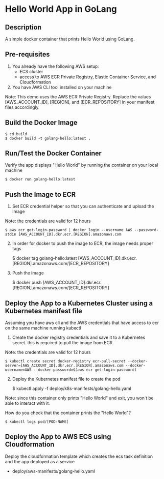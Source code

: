 # Hello World App in GoLang

## Description

A simple docker container that prints Hello World using GoLang.

## Pre-requisites

1. You already have the following AWS setup:
   - ECS cluster
   - access to AWS ECR Private Registry, Elastic Container Service, and Cloudformation
2. You have AWS CLI tool installed on your machine

Note: This demo uses the AWS ECR Private Registry. Replace the values [AWS_ACCOUNT_ID], [REGION], and [ECR_REPOSITORY] in your manifest files accordingly.

## Build the Docker Image

    $ cd build
    $ docker build -t golang-hello:latest .

## Run/Test the Docker Container

Verify the app displays "Hello World" by running the container on your local machine

    $ docker run golang-hello:latest

## Push the Image to ECR

1. Set ECR credential helper so that you can authenticate and upload the image

Note: the credentials are valid for 12 hours

    $ aws ecr get-login-password | docker login --username AWS --password-stdin [AWS_ACCOUNT_ID].dkr.ecr.[REGION].amazonaws.com

2. In order for docker to push the image to ECR, the image needs proper tags

    $ docker tag golang-hello:latest [AWS_ACCOUNT_ID].dkr.ecr.[REGION].amazonaws.com/[ECR_REPOSITORY]

3. Push the image

    $ docker push [AWS_ACCOUNT_ID].dkr.ecr.[REGION].amazonaws.com/[ECR_REPOSITORY]

## Deploy the App to a Kubernetes Cluster using a Kubernetes manifest file

Assuming you have aws cli and the AWS credentials that have access to ecr on the same machine running kubectl

1. Create the docker registry credentials and save it to a Kubernetes secret. this is required to pull the image from ECR.

Note: the credentials are valid for 12 hours

    $ kubectl create secret docker-registry ecr-pull-secret --docker-server=[AWS_ACCOUNT_ID].dkr.ecr.[REGION].amazonaws.com --docker-username=AWS --docker-password=$(aws ecr get-login-password)

2. Deploy the Kubernetes manifest file to create the pod

    $ kubectl apply -f deploy/k8s-manifests/golang-hello.yaml

Note: since this container only prints "Hello World" and exit, you won't be able to interact with it.

How do you check that the container prints the "Hello World"?

    $ kubectl logs pod/[POD-NAME]

## Deploy the App to AWS ECS using Cloudformation

Deploy the cloudformation template which creates the ecs task definition and the app deployed as a service

- deploy/aws-manifests/golang-hello.yaml
